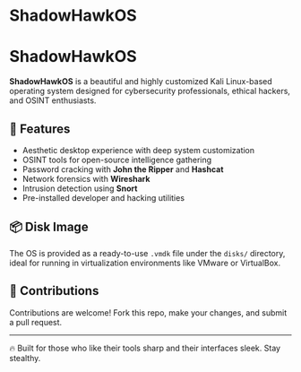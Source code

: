 # ShadowHawkOS


# ShadowHawkOS

**ShadowHawkOS** is a beautiful and highly customized Kali Linux-based operating system designed for cybersecurity professionals, ethical hackers, and OSINT enthusiasts.

## 🔧 Features
- Aesthetic desktop experience with deep system customization
- OSINT tools for open-source intelligence gathering
- Password cracking with **John the Ripper** and **Hashcat**
- Network forensics with **Wireshark**
- Intrusion detection using **Snort**
- Pre-installed developer and hacking utilities

## 📦 Disk Image
The OS is provided as a ready-to-use `.vmdk` file under the `disks/` directory, ideal for running in virtualization environments like VMware or VirtualBox.

## 💬 Contributions
Contributions are welcome! Fork this repo, make your changes, and submit a pull request.

---

🔥 Built for those who like their tools sharp and their interfaces sleek. Stay stealthy.

